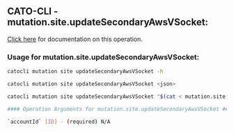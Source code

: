 
## CATO-CLI - mutation.site.updateSecondaryAwsVSocket:
[Click here](https://api.catonetworks.com/documentation/#mutation-mutation.site.updateSecondaryAwsVSocket) for documentation on this operation.

### Usage for mutation.site.updateSecondaryAwsVSocket:

```bash
catocli mutation site updateSecondaryAwsVSocket -h

catocli mutation site updateSecondaryAwsVSocket <json>

catocli mutation site updateSecondaryAwsVSocket "$(cat < mutation.site.updateSecondaryAwsVSocket.json)"

#### Operation Arguments for mutation.site.updateSecondaryAwsVSocket ####

`accountId` [ID] - (required) N/A    
